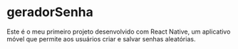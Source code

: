 # geradorSenha

Este é o meu primeiro projeto desenvolvido com React Native, um aplicativo móvel que permite aos usuários criar e salvar senhas aleatórias.
